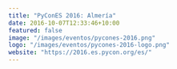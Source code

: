 ```yaml
---
title: "PyConES 2016: Almería"
date: 2016-10-07T12:33:46+10:00
featured: false
image: "/images/eventos/pycones-2016.png"
logo: "/images/eventos/pycones-2016-logo.png"
website: "https://2016.es.pycon.org/es/"
---
```

